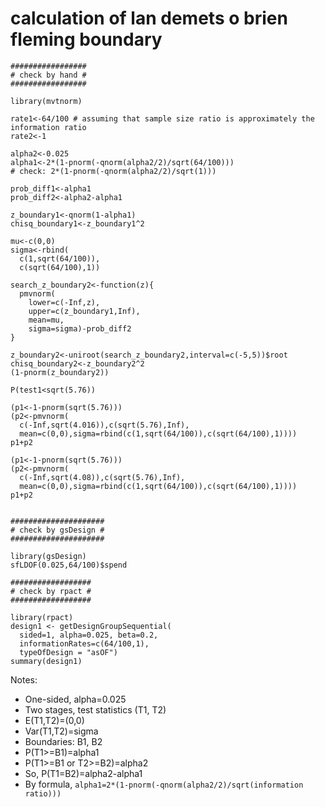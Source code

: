 # calculation of lan demets o brien fleming boundary

```
#################
# check by hand #
#################

library(mvtnorm)

rate1<-64/100 # assuming that sample size ratio is approximately the information ratio
rate2<-1

alpha2<-0.025
alpha1<-2*(1-pnorm(-qnorm(alpha2/2)/sqrt(64/100)))
# check: 2*(1-pnorm(-qnorm(alpha2/2)/sqrt(1)))

prob_diff1<-alpha1
prob_diff2<-alpha2-alpha1

z_boundary1<-qnorm(1-alpha1)
chisq_boundary1<-z_boundary1^2

mu<-c(0,0)
sigma<-rbind(
  c(1,sqrt(64/100)),
  c(sqrt(64/100),1))

search_z_boundary2<-function(z){
  pmvnorm(
    lower=c(-Inf,z),
    upper=c(z_boundary1,Inf),
    mean=mu,
    sigma=sigma)-prob_diff2
}

z_boundary2<-uniroot(search_z_boundary2,interval=c(-5,5))$root
chisq_boundary2<-z_boundary2^2
(1-pnorm(z_boundary2))

P(test1<sqrt(5.76))

(p1<-1-pnorm(sqrt(5.76)))
(p2<-pmvnorm(
  c(-Inf,sqrt(4.016)),c(sqrt(5.76),Inf),
  mean=c(0,0),sigma=rbind(c(1,sqrt(64/100)),c(sqrt(64/100),1))))
p1+p2

(p1<-1-pnorm(sqrt(5.76)))
(p2<-pmvnorm(
  c(-Inf,sqrt(4.08)),c(sqrt(5.76),Inf),
  mean=c(0,0),sigma=rbind(c(1,sqrt(64/100)),c(sqrt(64/100),1))))
p1+p2


#####################
# check by gsDesign #
#####################

library(gsDesign)
sfLDOF(0.025,64/100)$spend

##################
# check by rpact #
##################

library(rpact)
design1 <- getDesignGroupSequential(
  sided=1, alpha=0.025, beta=0.2,
  informationRates=c(64/100,1),
  typeOfDesign = "asOF")
summary(design1)
```

Notes:

- One-sided, alpha=0.025
- Two stages, test statistics (T1, T2)
- E(T1,T2)=(0,0)
- Var(T1,T2)=sigma
- Boundaries: B1, B2
- P(T1>=B1)=alpha1
- P(T1>=B1 or T2>=B2)=alpha2
- So, P(T1<B1 and T2>=B2)=alpha2-alpha1
- By formula, ```alpha1=2*(1-pnorm(-qnorm(alpha2/2)/sqrt(information ratio)))```

